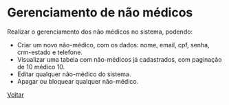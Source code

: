 # Gerenciamento de não médicos

Realizar o gerenciamento dos não médicos no sistema, podendo:

* Criar um novo não-médico, com os dados: nome, email, cpf, senha, crm-estado e telefone.
* Visualizar uma tabela com não-médicos já cadastrados, com paginação de 10 médico 10.
* Editar qualquer não-médico do sistema.
* Apagar ou bloquear qualquer não-médico.


[Voltar](../README.md) 